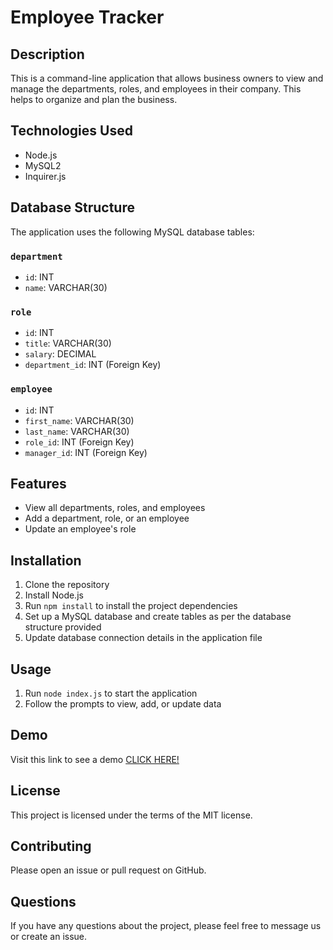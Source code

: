 # Employee Tracker

## Description

This is a command-line application that allows business owners to view and manage the departments, roles, and employees in their company. This helps to organize and plan the business.

## Technologies Used

- Node.js
- MySQL2
- Inquirer.js

## Database Structure

The application uses the following MySQL database tables:

### `department`

- `id`: INT
- `name`: VARCHAR(30)

### `role`

- `id`: INT
- `title`: VARCHAR(30)
- `salary`: DECIMAL
- `department_id`: INT (Foreign Key)

### `employee`

- `id`: INT
- `first_name`: VARCHAR(30)
- `last_name`: VARCHAR(30)
- `role_id`: INT (Foreign Key)
- `manager_id`: INT (Foreign Key)

## Features

- View all departments, roles, and employees
- Add a department, role, or an employee
- Update an employee's role

## Installation

1. Clone the repository
2. Install Node.js
3. Run `npm install` to install the project dependencies
4. Set up a MySQL database and create tables as per the database structure provided
5. Update database connection details in the application file

## Usage

1. Run `node index.js` to start the application
2. Follow the prompts to view, add, or update data

## Demo

Visit this link to see a demo [CLICK HERE!][https://drive.google.com/file/d/1F7mv1R6T3cGFB__U45MukfgvAY8oXp-B/view?usp=share_link]

## License

This project is licensed under the terms of the MIT license.

## Contributing

Please open an issue or pull request on GitHub.

## Questions

If you have any questions about the project, please feel free to message us or create an issue.


[https://drive.google.com/file/d/1F7mv1R6T3cGFB__U45MukfgvAY8oXp-B/view?usp=share_link]: https://drive.google.com/file/d/1F7mv1R6T3cGFB__U45MukfgvAY8oXp-B/view?usp=share_link
